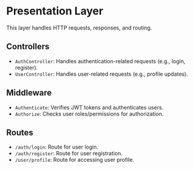 # Presentation Layer

This layer handles HTTP requests, responses, and routing.

## Controllers
- `AuthController`: Handles authentication-related requests (e.g., login, register).
- `UserController`: Handles user-related requests (e.g., profile updates).

## Middleware
- `Authenticate`: Verifies JWT tokens and authenticates users.
- `Authorize`: Checks user roles/permissions for authorization.

## Routes
- `/auth/login`: Route for user login.
- `/auth/register`: Route for user registration.
- `/user/profile`: Route for accessing user profile.